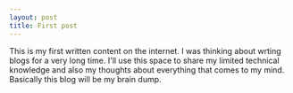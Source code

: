 ```yaml
---
layout: post
title: First post
---
```


This is my first written content on the internet. I was thinking about wrting blogs for a very long time. I'll use this space to share my limited technical knowledge and also my thoughts about everything that comes to my mind. Basically this blog will be my brain dump.
